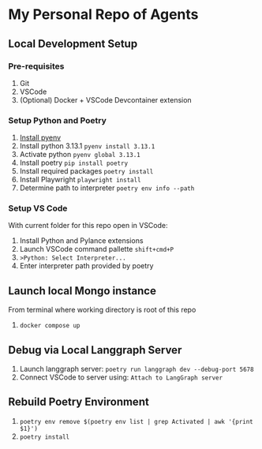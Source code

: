 # My Personal Repo of Agents

## Local Development Setup

### Pre-requisites

1. Git
1. VSCode 
1. (Optional) Docker + VSCode Devcontainer extension

### Setup Python and Poetry

1. [Install pyenv](https://github.com/pyenv/pyenv?tab=readme-ov-file#installation)
1. Install python 3.13.1 `pyenv install 3.13.1`
1. Activate python `pyenv global 3.13.1`
1. Install poetry `pip install poetry`
1. Install required packages `poetry install`
1. Install Playwright `playwright install`
1. Determine path to interpreter `poetry env info --path`

### Setup VS Code
With current folder for this repo open in VSCode:

1. Install Python and Pylance extensions
1. Launch VSCode command pallette `shift+cmd+P`
1. `>Python: Select Interpreter...`
1. Enter interpreter path provided by poetry

## Launch local Mongo instance
From terminal where working directory is root of this repo
1. `docker compose up`

## Debug via Local Langgraph Server
1. Launch langgraph server: `poetry run langgraph dev --debug-port 5678`
1. Connect VSCode to server using: `Attach to LangGraph server`

## Rebuild Poetry Environment
1. `poetry env remove $(poetry env list | grep Activated | awk '{print $1}')`
1. `poetry install`


